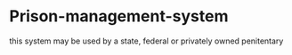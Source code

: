 # Prison-management-system
this system may be used by a state, federal or privately owned penitentary
